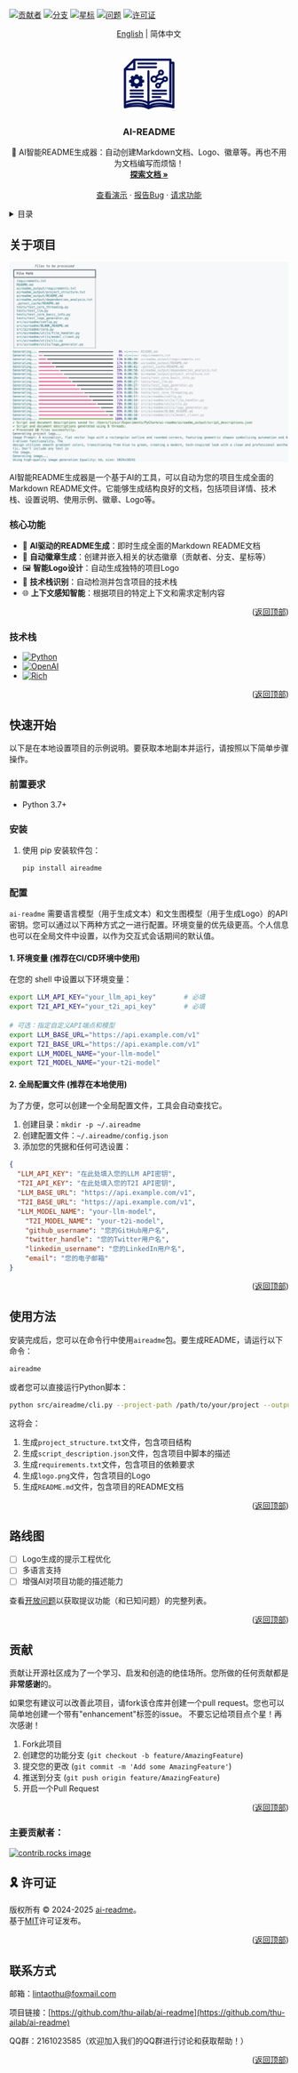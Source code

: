 <a id="readme-top"></a>

<!-- 项目徽章 -->
[![贡献者][contributors-shield]][contributors-url]
[![分支][forks-shield]][forks-url]
[![星标][stars-shield]][stars-url]
[![问题][issues-shield]][issues-url]
[![许可证][license-shield]][license-url]

<!-- 语言切换 -->
<div align="center">
  
[English](README.md) | 简体中文

</div>

<!-- 项目LOGO -->
<br />
<div align="center">
  <a href="https://github.com/thu-ailab/ai-readme">
    <img src="images/logo.png" alt="Logo" height="100">
  </a>

<h3 align="center">AI-README</h3>

  <p align="center">
    🚀 AI智能README生成器：自动创建Markdown文档、Logo、徽章等。再也不用为文档编写而烦恼！
    <br />
    <a href="https://github.com/thu-ailab/ai-readme"><strong>探索文档 »</strong></a>
    <br />
    <br />
    <a href="https://github.com/thu-ailab/ai-readme">查看演示</a>
    &middot;
    <a href="https://github.com/thu-ailab/ai-readme/issues/new?labels=bug&template=bug-report---.md">报告Bug</a>
    &middot;
    <a href="https://github.com/thu-ailab/ai-readme/issues/new?labels=enhancement&template=feature-request---.md">请求功能</a>
  </p>
</div>

<!-- 目录 -->
<details>
  <summary>目录</summary>
  <ol>
    <li>
      <a href="#关于项目">关于项目</a>
      <ul>
        <li><a href="#技术栈">技术栈</a></li>
      </ul>
    </li>
    <li>
      <a href="#快速开始">快速开始</a>
      <ul>
        <li><a href="#前置要求">前置要求</a></li>
        <li><a href="#安装">安装</a></li>
      </ul>
    </li>
    <li><a href="#使用方法">使用方法</a></li>
    <li><a href="#路线图">路线图</a></li>
    <li><a href="#贡献">贡献</a></li>
    <li><a href="#许可证">许可证</a></li>
    <li><a href="#联系方式">联系方式</a></li>
    <li><a href="#致谢">致谢</a></li>
  </ol>
</details>

<!-- 关于项目 -->
## 关于项目

[![产品截图](images/screenshot.png)](https://example.com)

AI智能README生成器是一个基于AI的工具，可以自动为您的项目生成全面的Markdown README文件。它能够生成结构良好的文档，包括项目详情、技术栈、设置说明、使用示例、徽章、Logo等。

### 核心功能

- 🤖 **AI驱动的README生成**：即时生成全面的Markdown README文档
- 🔗 **自动徽章生成**：创建并嵌入相关的状态徽章（贡献者、分支、星标等）
- 🖼️ **智能Logo设计**：自动生成独特的项目Logo
- 🧠 **技术栈识别**：自动检测并包含项目的技术栈
- 🌐 **上下文感知智能**：根据项目的特定上下文和需求定制内容

<p align="right">(<a href="#readme-top">返回顶部</a>)</p>

### 技术栈

- [![Python][Python]][Python-url]
- [![OpenAI][OpenAI]][OpenAI-url]
- [![Rich][Rich]][Rich-url]

<p align="right">(<a href="#readme-top">返回顶部</a>)</p>

<!-- 快速开始 -->
## 快速开始

以下是在本地设置项目的示例说明。要获取本地副本并运行，请按照以下简单步骤操作。

### 前置要求

- Python 3.7+

### 安装

1. 使用 pip 安装软件包：
   ```bash
   pip install aireadme
   ```

### 配置

`ai-readme` 需要语言模型（用于生成文本）和文生图模型（用于生成Logo）的API密钥。您可以通过以下两种方式之一进行配置。环境变量的优先级更高。个人信息也可以在全局文件中设置，以作为交互式会话期间的默认值。

#### 1. 环境变量 (推荐在CI/CD环境中使用)

在您的 shell 中设置以下环境变量：

```bash
export LLM_API_KEY="your_llm_api_key"       # 必填
export T2I_API_KEY="your_t2i_api_key"       # 必填

# 可选：指定自定义API端点和模型
export LLM_BASE_URL="https://api.example.com/v1"
export T2I_BASE_URL="https://api.example.com/v1"
export LLM_MODEL_NAME="your-llm-model"
export T2I_MODEL_NAME="your-t2i-model"
```

#### 2. 全局配置文件 (推荐在本地使用)

为了方便，您可以创建一个全局配置文件，工具会自动查找它。

1.  创建目录：`mkdir -p ~/.aireadme`
2.  创建配置文件：`~/.aireadme/config.json`
3.  添加您的凭据和任何可选设置：

```json
{
  "LLM_API_KEY": "在此处填入您的LLM API密钥",
  "T2I_API_KEY": "在此处填入您的T2I API密钥",
  "LLM_BASE_URL": "https://api.example.com/v1",
  "T2I_BASE_URL": "https://api.example.com/v1",
  "LLM_MODEL_NAME": "your-llm-model",
    "T2I_MODEL_NAME": "your-t2i-model",
    "github_username": "您的GitHub用户名",
    "twitter_handle": "您的Twitter用户名",
    "linkedin_username": "您的LinkedIn用户名",
    "email": "您的电子邮箱"
}
```

<p align="right">(<a href="#readme-top">返回顶部</a>)</p>

<!-- 使用示例 -->
## 使用方法

安装完成后，您可以在命令行中使用`aireadme`包。要生成README，请运行以下命令：
```bash
aireadme
```

或者您可以直接运行Python脚本：
```bash
python src/aireadme/cli.py --project-path /path/to/your/project --output-dir /path/to/output
```

这将会：
1. 生成`project_structure.txt`文件，包含项目结构
2. 生成`script_description.json`文件，包含项目中脚本的描述
3. 生成`requirements.txt`文件，包含项目的依赖要求
4. 生成`logo.png`文件，包含项目的Logo
5. 生成`README.md`文件，包含项目的README文档

<p align="right">(<a href="#readme-top">返回顶部</a>)</p>

<!-- 路线图 -->
## 路线图

- [ ] Logo生成的提示工程优化
- [ ] 多语言支持
- [ ] 增强AI对项目功能的描述能力

查看[开放问题](https://github.com/thu-ailab/ai-readme/issues)以获取提议功能（和已知问题）的完整列表。

<p align="right">(<a href="#readme-top">返回顶部</a>)</p>

<!-- 贡献 -->
## 贡献

贡献让开源社区成为了一个学习、启发和创造的绝佳场所。您所做的任何贡献都是**非常感谢**的。

如果您有建议可以改善此项目，请fork该仓库并创建一个pull request。您也可以简单地创建一个带有"enhancement"标签的issue。
不要忘记给项目点个星！再次感谢！

1. Fork此项目
2. 创建您的功能分支 (`git checkout -b feature/AmazingFeature`)
3. 提交您的更改 (`git commit -m 'Add some AmazingFeature'`)
4. 推送到分支 (`git push origin feature/AmazingFeature`)
5. 开启一个Pull Request

<p align="right">(<a href="#readme-top">返回顶部</a>)</p>

### 主要贡献者：

<a href="https://github.com/thu-ailab/ai-readme/graphs/contributors">
  <img src="https://contrib.rocks/image?repo=thu-ailab/ai-readme" alt="contrib.rocks image" />
</a>

<!-- 许可证 -->
## 🎗 许可证

版权所有 © 2024-2025 [ai-readme][ai-readme]。<br />
基于[MIT][license-url]许可证发布。

<p align="right">(<a href="#readme-top">返回顶部</a>)</p>

<!-- 联系方式 -->
## 联系方式

邮箱：lintaothu@foxmail.com

项目链接：[https://github.com/thu-ailab/ai-readme](https://github.com/thu-ailab/ai-readme)

QQ群：2161023585（欢迎加入我们的QQ群进行讨论和获取帮助！）

<p align="right">(<a href="#readme-top">返回顶部</a>)</p>

<!-- 参考链接 -->
[ai-readme]: https://github.com/thu-ailab/ai-readme

<!-- MARKDOWN链接和图片 -->
[contributors-shield]: https://img.shields.io/github/contributors/thu-ailab/ai-readme.svg?style=for-the-badge
[contributors-url]: https://github.com/thu-ailab/ai-readme/graphs/contributors
[forks-shield]: https://img.shields.io/github/forks/thu-ailab/ai-readme.svg?style=for-the-badge
[forks-url]: https://github.com/thu-ailab/ai-readme/network/members
[stars-shield]: https://img.shields.io/github/stars/thu-ailab/ai-readme.svg?style=for-the-badge
[stars-url]: https://github.com/thu-ailab/ai-readme/stargazers
[issues-shield]: https://img.shields.io/github/issues/thu-ailab/ai-readme.svg?style=for-the-badge
[issues-url]: https://github.com/thu-ailab/ai-readme/issues
[license-shield]: https://img.shields.io/github/license/thu-ailab/ai-readme.svg?style=for-the-badge
[license-url]: https://github.com/thu-ailab/ai-readme/blob/master/LICENSE.txt
[Python]: https://img.shields.io/badge/Python-3776AB?style=for-the-badge&logo=python&logoColor=white
[Python-url]: https://www.python.org/
[OpenAI]: https://img.shields.io/badge/OpenAI-000000?style=for-the-badge&logo=openai&logoColor=white
[OpenAI-url]: https://openai.com/
[Flask]: https://img.shields.io/badge/Flask-000000?style=for-the-badge&logo=flask&logoColor=white
[Flask-url]: https://flask.palletsprojects.com/
[Rich]: https://img.shields.io/badge/Rich-000000?style=for-the-badge&logo=rich&logoColor=white
[Rich-url]: https://rich.readthedocs.io/